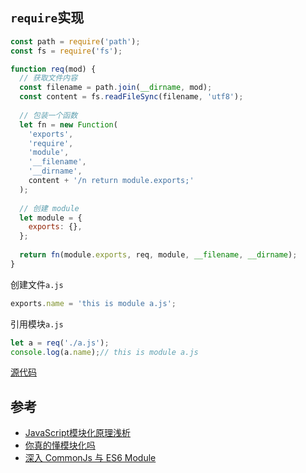 ## `require`实现
```js
const path = require('path');
const fs = require('fs');

function req(mod) {
  // 获取文件内容
  const filename = path.join(__dirname, mod);
  const content = fs.readFileSync(filename, 'utf8');
  
  // 包装一个函数
  let fn = new Function(
    'exports',
    'require',
    'module',
    '__filename',
    '__dirname',
    content + '/n return module.exports;'
  );
  
  // 创建 module
  let module = {
    exports: {},
  };
  
  return fn(module.exports, req, module, __filename, __dirname);
}

```

创建文件`a.js`

```js
exports.name = 'this is module a.js';
```
引用模块`a.js`
```js
let a = req('./a.js');
console.log(a.name);// this is module a.js
```

[源代码](https://github.com/shuch/blog/blob/master/module/commonjs/require/customer_require.js)

## 参考
* [JavaScript模块化原理浅析](https://juejin.im/post/5c1083186fb9a049ec6aed5e)
* [你真的懂模块化吗](https://juejin.im/post/5b67c342e51d45172832123d)
* [深入 CommonJs 与 ES6 Module](https://segmentfault.com/a/1190000017878394)
